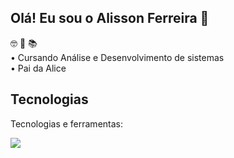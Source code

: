## Olá! Eu sou o Alisson Ferreira 👋
 :nerd_face: :girl: :books:
 <br>
• Cursando Análise e Desenvolvimento de sistemas <br>
• Pai da Alice <br>

<div>
  <h2>Tecnologias</h2>
</div>

<p>Tecnologias e ferramentas:</p>

<p align="left">
  <a href="https://skillicons.dev">
    <img src="https://skillicons.dev/icons?i=html,css,js,selenium,java,spring,postgres,docker,nginx,git,github" />
  </a>
</p>
          
</div>





